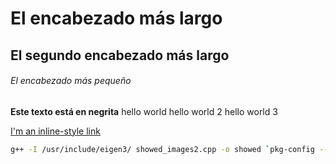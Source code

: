 # El encabezado más largo
## El segundo encabezado más largo
###### El encabezado más pequeño

**Este texto está en negrita**
hello world
hello world 2
hello world 3

[I'm an inline-style link](https://www.google.com)

```bash
g++ -I /usr/include/eigen3/ showed_images2.cpp -o showed `pkg-config --cflags --libs opencv`
```